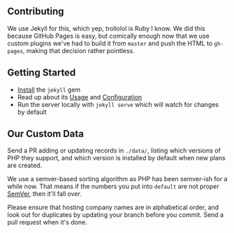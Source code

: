 ## Contributing

We use Jekyll for this, which yep, trollolol is Ruby I know. We did this because GitHub Pages is easy, but comically enough now that we use custom plugins we've had to build it from `master` and push the HTML to `gh-pages`, making that decision rather pointless.

## Getting Started

* [Install](http://jekyllrb.com/docs/installation/) the `jekyll` gem
* Read up about its [Usage](http://jekyllrb.com/docs/usage/) and [Configuration](http://jekyllrb.com/docs/configuration/)
* Run the server locally with `jekyll serve` which will watch for changes by default

## Our Custom Data

Send a PR adding or updating records in `./data/`, listing which versions of PHP they support, and which 
version is installed by default when new plans are created. 

We use a semver-based sorting algorithm as PHP has been semver-ish for a while now. That means if the numbers you put into `default` are not proper [SemVer](http://semver.org/), then it'll fall over.

Please ensure that hosting company names are in alphabetical order, and look out for duplicates by updating your branch before you commit. Send a pull request when it's done.
